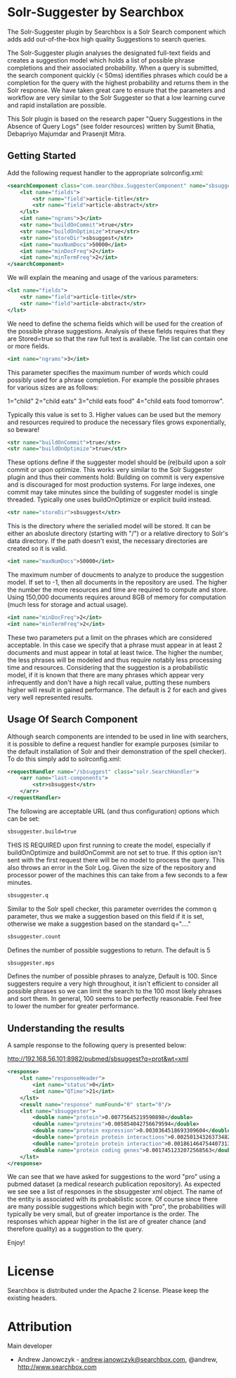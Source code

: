 Solr-Suggester by Searchbox
=========
The Solr-Suggester plugin by Searchbox is a Solr Search component 
which adds add out-of-the-box high quality Suggestions to search queries. 

The Solr-Suggester plugin analyses the designated full-text fields
and creates a suggestion model which holds a list of possible phrase 
completions and their associated probability. When a query is submitted,
the search component quickly (< 50ms) identifies phrases which could
be a completion for the query with the highest probability and returns
them in the Solr response. We have taken great care to ensure that
the parameters and workflow are very similar to the Solr Suggester so
that a low learning curve and rapid installation are possible.

This Solr plugin is based on the research paper "Query Suggestions in 
the Absence of Query Logs" (see folder resources) written by Sumit Bhatia,
Debapriyo Majumdar and Prasenjit Mitra.


Getting Started
---------------
Add the following request handler to the appropriate solrconfig.xml:

```xml
<searchComponent class="com.searchbox.SuggesterComponent" name="sbsuggest">
    <lst name="fields">
        <str name="field">article-title</str>
		<str name="field">article-abstract</str>
    </lst>
    <int name="ngrams">3</int>
    <str name="buildOnCommit">true</str>
	<str name="buildOnOptimize">true</str>
    <str name="storeDir">sbsuggest</str>
	<int name="maxNumDocs">50000</int>
	<int name="minDocFreq">2</int>
	<int name="minTermFreq">2</int>
</searchComponent>
```

We will explain the meaning and usage of the various parameters:

```xml
<lst name="fields">
	<str name="field">article-title</str>
	<str name="field">article-abstract</str>
</lst>
```

We need to define the schema fields which will be used for the creation of the possible
phrase suggestions. Analysis of these fields requires that they are Stored=true so that 
the raw full text is available. The list can contain one or more fields.

```xml
<int name="ngrams">3</int>
```

This parameter specifies the maximum number of words which could possibly used for
a phrase completion. For example the possible phrases for various sizes are as follows:

1="child" 2="child eats" 3="child eats food" 4="child eats food tomorrow".    

Typically this value is set to 3. Higher values can be used but the memory and resources
required to produce the necessary files grows exponentially, so beware!

```xml
<str name="buildOnCommit">true</str>
<str name="buildOnOptimize">true</str>
```

These options define if the suggester model should be (re)build upon a solr commit or
upon optimize. This works very similar to the Solr Suggester plugin and
thus their comments hold: Building on commit is very expensive and is discouraged for most 
production systems.  For large indexes, one commit may take minutes since the building of 
suggester model is single threaded. Typically one uses buildOnOptimize or explicit build instead.

```xml
<str name="storeDir">sbsuggest</str>
```

This is the directory where the serialied model will be stored. It can be either an aboslute
directory (starting with "/") or a relative directory to Solr's data directory. If the
path doesn't exist, the necessary directories are created so it is valid.

```xml
<int name="maxNumDocs">50000</int>
```

The maximum number of doucments to analyze to produce the suggestion model. If set to -1, then
all documents in the repository are used. The higher the number the more resources and time
are required to compute and store. Using 150,000 documents requires around 8GB of memory
for computation (much less for storage and actual usage).
	
```xml
<int name="minDocFreq">2</int>
<int name="minTermFreq">2</int>
```

These two parameters put a limit on the phrases which are considered acceptable. In this
case we specify that a phrase must appear in at least 2 documents and must appear in total
at least twice. The higher the number, the less phrases will be modeled and thus require
notably less processing time and resources. Considering that the suggestion is a probabilistic
model, if it is known that there are many phrases which appear very infrequently and
don't have a high recall value, putting these numbers higher will result in gained performance.
The default is 2 for each and gives very well represented results.
			
Usage Of Search Component
---------------
Although search components are intended to be used in line with searchers, it is 
possible to define a request handler for example purposes (similar to the default
installation of Solr and their demonstration of the spell checker). To do this
simply add to solrconfig.xml:

```xml
<requestHandler name="/sbsuggest" class="solr.SearchHandler">
	<arr name="last-components">
		<str>sbsuggest</str>
	</arr>
</requestHandler>
```

The following are acceptable URL (and thus configuration) options which
can be set:

```xml
sbsuggester.build=true
```

THIS IS REQUIRED upon first running to create the model, especially if buildOnOptimize
and buildOnCommit are not set to true. If this option isn't sent with the first
request there will be no model to process the query. This also throws an error
in the Solr Log. Given the size of the repository and processor power of the machines
this can take from a few seconds to a few minutes.

```xml
sbsuggester.q
```

Similar to the Solr spell checker, this parameter overrides the common q parameter, thus
we make a suggestion based on this field if it is set, otherwise we make a suggestion
based on the standard q="...." 
	
```xml
sbsuggester.count
```

Defines the number of possible suggestions to return. The default is 5

```xml
sbsuggester.mps 
```

Defines the number of possible phrases to analyze, Default is 100. Since suggesters require
a very high throughout, it isn't efficient to consider all possible phrases so we can limit
the search to the 100 most likely phrases and sort them. In general, 100 seems to be
perfectly reasonable. Feel free to lower the number for greater performance.


Understanding the results
---------------

A sample response to the following query is presented below:

http://192.168.56.101:8982/pubmed/sbsuggest?q=prot&wt=xml

```xml
<response>
	<lst name="responseHeader">
		<int name="status">0</int>
		<int name="QTime">21</int>
	</lst>
	<result name="response" numFound="0" start="0"/>
	<lst name="sbsuggester">
		<double name="protein">0.00775645219590898</double>
		<double name="proteins">0.005854042756679594</double>
		<double name="protein expression">0.0030364518693309604</double>
		<double name="protein protein interactions">0.002501343263734827</double>
		<double name="protein protein interaction">0.0018614647544073133</double>
		<double name="protein coding genes">0.0017451232072568563</double>
	</lst>
</response>
```

We can see that we have asked for suggestions to the word "pro" using a
pubmed dataset (a medical research publication repository). As expected
we see see a list of responses in the sbsuggester xml object. The name
of the entity is associated with its probabilistic score. Of course since
there are many possible suggestions which begin with "pro", the probabilities
will typically be very small, but of greater importance is the order.
The responses which appear higher in the list are of greater chance (and
therefore quality) as a suggestion to the query.

Enjoy!

License
=======
Searchbox is distributed under the Apache 2 license. Please keep the existing headers.

Attribution
======
Main developer
- Andrew Janowczyk - <andrew.janowczyk@searchbox.com>, @andrew, http://www.searchbox.com